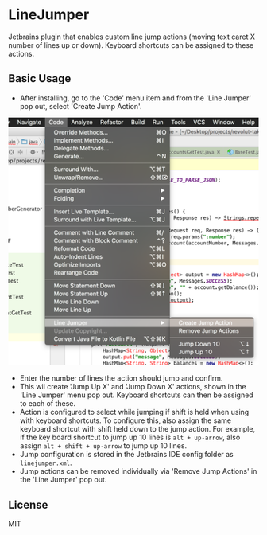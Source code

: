 # LineJumper

Jetbrains plugin that enables custom line jump actions (moving text caret X number of lines up or down). Keyboard shortcuts can be assigned to these actions.

## Basic Usage

- After installing, go to the 'Code' menu item and from the 'Line Jumper' pop out, select 'Create Jump Action'.

![Line Jumper Menu](https://github.com/shamwow/LineJumper/blob/master/screen.png "Line Jumper Menu")

- Enter the number of lines the action should jump and confirm.
- This wil create 'Jump Up X' and 'Jump Down X' actions, shown in the 'Line Jumper' menu pop out. Keyboard shortcuts can then be assigned to each of these.
- Action is configured to select while jumping if shift is held when using with keyboard shortcuts. To configure this, also assign the same keyboard shortcut with shift held down to the jump action. For example, if the key board shortcut to jump up 10 lines is `alt + up-arrow`, also assign `alt + shift + up-arrow` to jump up 10 lines.
- Jump configuration is stored in the Jetbrains IDE config folder as `linejumper.xml`.
- Jump actions can be removed individually via 'Remove Jump Actions' in the 'Line Jumper' pop out.

## License

MIT
